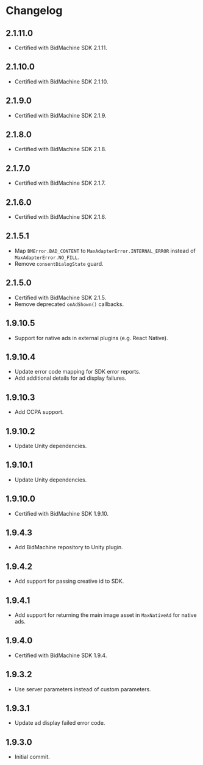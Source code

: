 # Changelog

## 2.1.11.0
* Certified with BidMachine SDK 2.1.11.

## 2.1.10.0
* Certified with BidMachine SDK 2.1.10.

## 2.1.9.0
* Certified with BidMachine SDK 2.1.9.

## 2.1.8.0
* Certified with BidMachine SDK 2.1.8.

## 2.1.7.0
* Certified with BidMachine SDK 2.1.7.

## 2.1.6.0
* Certified with BidMachine SDK 2.1.6.

## 2.1.5.1
* Map `BMError.BAD_CONTENT` to `MaxAdapterError.INTERNAL_ERROR` instead of `MaxAdapterError.NO_FILL`.
* Remove `consentDialogState` guard.

## 2.1.5.0
* Certified with BidMachine SDK 2.1.5.
* Remove deprecated `onAdShown()` callbacks.

## 1.9.10.5
* Support for native ads in external plugins (e.g. React Native).

## 1.9.10.4
* Update error code mapping for SDK error reports.
* Add additional details for ad display failures.

## 1.9.10.3
* Add CCPA support.

## 1.9.10.2
* Update Unity dependencies.

## 1.9.10.1
* Update Unity dependencies.

## 1.9.10.0
* Certified with BidMachine SDK 1.9.10.

## 1.9.4.3
* Add BidMachine repository to Unity plugin.

## 1.9.4.2
* Add support for passing creative id to SDK.

## 1.9.4.1
* Add support for returning the main image asset in `MaxNativeAd` for native ads.

## 1.9.4.0
* Certified with BidMachine SDK 1.9.4.

## 1.9.3.2
* Use server parameters instead of custom parameters.

## 1.9.3.1
* Update ad display failed error code.

## 1.9.3.0
* Initial commit.
